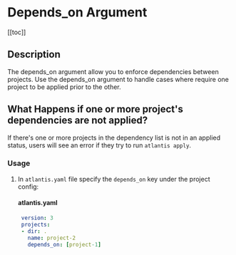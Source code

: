 # Depends_on Argument
[[toc]]

## Description
The depends_on argument allow you to enforce dependencies between projects. Use the depends_on argument to handle cases
where require one project to be applied prior to the other.

## What Happens if one or more project's dependencies are not applied?
If there's one or more projects in the dependency list is not in an applied status, users will see an error if they try 
to run `atlantis apply`.

### Usage
1. In `atlantis.yaml` file specify the `depends_on` key under the project config:
   #### atlantis.yaml
   ```yaml
    version: 3
    projects:
    - dir: .
      name: project-2
      depends_on: [project-1]
    ```
